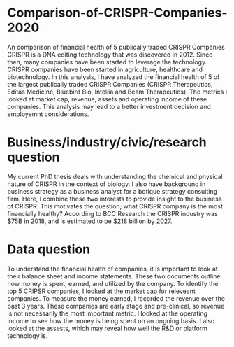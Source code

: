 # Comparison-of-CRISPR-Companies-2020
An comparison of financial health of 5 publically traded CRISPR Companies
CRISPR is a DNA editing technology that was discovered in 2012. Since then, many companies have been started to leverage the technology. CRISPR companies have been started in agriculture, healthcare and biotechnology. In this analysis, I have analyzed the financial health of 5 of the largest publically traded CRISPR Companies (CRISPR Therapeutics, Editas Medicine, Bluebird Bio, Intellia and Beam Therapeutics). The metrics I looked at market cap, revenue, assets and operating income of these companies. This analysis may lead to a better investment decision and employemnt considerations.

# Business/industry/civic/research question
My current PhD thesis deals with understanding the chemical and physical nature of CRISPR in the context of biology. I also have background in business strategy as a business analyst for a botique strategy consulting firm. Here, I combine these two interests to provide insight to the business of CRISPR. This motivates the question; what CRISPR company is the most financially healthy? According to BCC Research the CRISPR industry was $75B in 2018, and is estimated to be $218 billion by 2027. 

# Data question
To understand the financial health of companies, it is important to look at their balance sheet and income statements. These two documents outline how money is spent, earned, and utilized by the company. To identify the top 5 CRIPSR companies, I looked at the market cap for releveant companies. To measure the money earned, I recorded the revenue over the past 3 years. These companies are early stage and pre-clinical, so revenue is not necessarily the most important metric. I looked at the operating income to see how the money is being spent on an ongoing basis. I also looked at the assests, which may reveal how well the R&D or platform technology is.  
